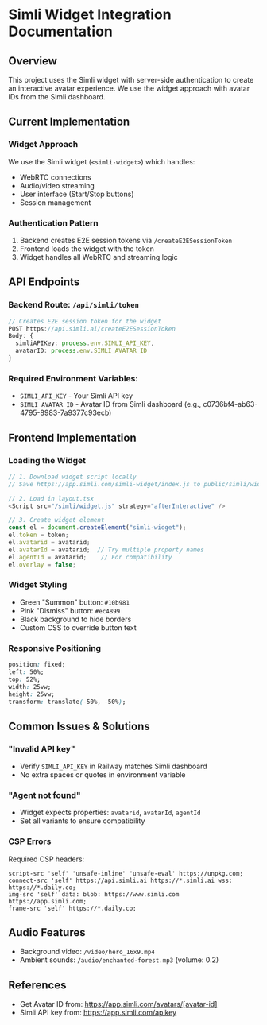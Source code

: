 # Simli Widget Integration Documentation

## Overview
This project uses the Simli widget with server-side authentication to create an interactive avatar experience. We use the widget approach with avatar IDs from the Simli dashboard.

## Current Implementation

### Widget Approach
We use the Simli widget (`<simli-widget>`) which handles:
- WebRTC connections
- Audio/video streaming
- User interface (Start/Stop buttons)
- Session management

### Authentication Pattern
1. Backend creates E2E session tokens via `/createE2ESessionToken`
2. Frontend loads the widget with the token
3. Widget handles all WebRTC and streaming logic

## API Endpoints

### Backend Route: `/api/simli/token`
```typescript
// Creates E2E session token for the widget
POST https://api.simli.ai/createE2ESessionToken
Body: {
  simliAPIKey: process.env.SIMLI_API_KEY,
  avatarID: process.env.SIMLI_AVATAR_ID
}
```

### Required Environment Variables:
- `SIMLI_API_KEY` - Your Simli API key
- `SIMLI_AVATAR_ID` - Avatar ID from Simli dashboard (e.g., c0736bf4-ab63-4795-8983-7a9377c93ecb)

## Frontend Implementation

### Loading the Widget
```javascript
// 1. Download widget script locally
// Save https://app.simli.com/simli-widget/index.js to public/simli/widget.js

// 2. Load in layout.tsx
<Script src="/simli/widget.js" strategy="afterInteractive" />

// 3. Create widget element
const el = document.createElement("simli-widget");
el.token = token;
el.avatarid = avatarid;
el.avatarId = avatarid;  // Try multiple property names
el.agentId = avatarid;    // For compatibility
el.overlay = false;
```

### Widget Styling
- Green "Summon" button: `#10b981`
- Pink "Dismiss" button: `#ec4899`
- Black background to hide borders
- Custom CSS to override button text

### Responsive Positioning
```css
position: fixed;
left: 50%;
top: 52%;
width: 25vw;
height: 25vw;
transform: translate(-50%, -50%);
```

## Common Issues & Solutions

### "Invalid API key"
- Verify `SIMLI_API_KEY` in Railway matches Simli dashboard
- No extra spaces or quotes in environment variable

### "Agent not found" 
- Widget expects properties: `avatarid`, `avatarId`, `agentId`
- Set all variants to ensure compatibility

### CSP Errors
Required CSP headers:
```
script-src 'self' 'unsafe-inline' 'unsafe-eval' https://unpkg.com;
connect-src 'self' https://api.simli.ai https://*.simli.ai wss: https://*.daily.co;
img-src 'self' data: blob: https://www.simli.com https://app.simli.com;
frame-src 'self' https://*.daily.co;
```

## Audio Features
- Background video: `/video/hero_16x9.mp4`
- Ambient sounds: `/audio/enchanted-forest.mp3` (volume: 0.2)

## References
- Get Avatar ID from: https://app.simli.com/avatars/[avatar-id]
- Simli API key from: https://app.simli.com/apikey